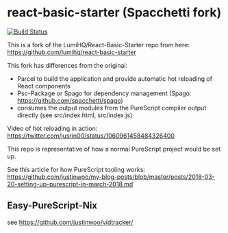 # react-basic-starter (Spacchetti fork)

[![Build Status](https://travis-ci.com/justinwoo/spacchetti-react-basic-starter.svg?branch=master)](https://travis-ci.com/justinwoo/spacchetti-react-basic-starter)

This is a fork of the LumiHQ/React-Basic-Starter repo from here: <https://github.com/lumihq/react-basic-starter>

This fork has differences from the original:

* Parcel to build the application and provide automatic hot reloading of React components
* Psc-Package or Spago for dependency management (Spago: <https://github.com/spacchetti/spago>)
* consumes the output modules from the PureScript compiler output directly (see src/index.html, src/index.js)

Video of hot reloading in action: <https://twitter.com/jusrin00/status/1060961458484326400>

This repo is representative of how a normal PureScript project would be set up.

See this article for how PureScript tooling works: <https://github.com/justinwoo/my-blog-posts/blob/master/posts/2018-03-20-setting-up-purescript-in-march-2018.md>

## Easy-PureScript-Nix

see <https://github.com/justinwoo/vidtracker/>
